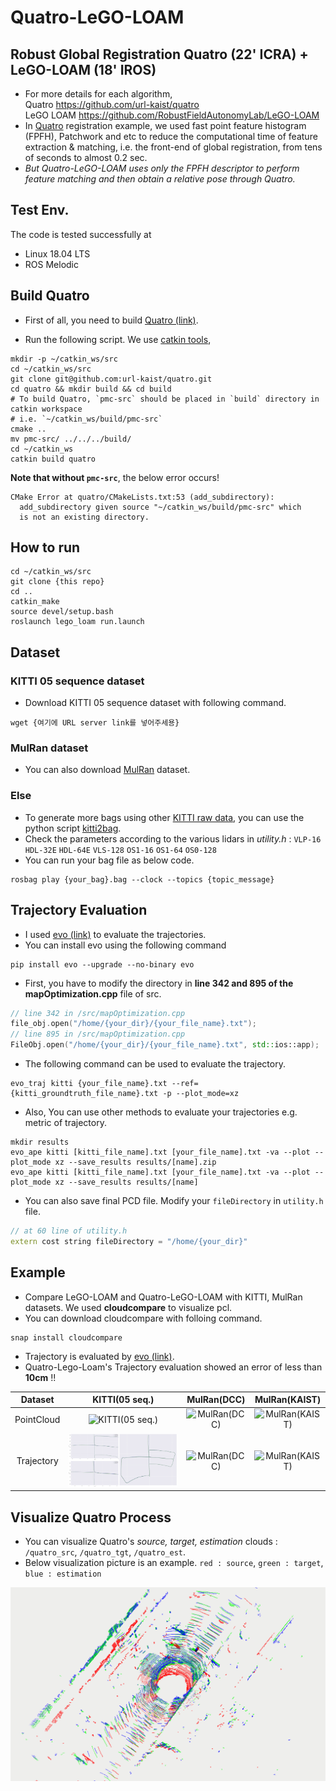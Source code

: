 # Quatro-LeGO-LOAM
## Robust Global Registration Quatro (22' ICRA) + LeGO-LOAM (18' IROS)
- For more details for each algorithm, <br>
  Quatro https://github.com/url-kaist/quatro <br>
  LeGO LOAM https://github.com/RobustFieldAutonomyLab/LeGO-LOAM <br>
- In [Quatro](https://github.com/url-kaist/quatro) registration example, we used fast point feature histogram (FPFH), Patchwork and etc to reduce the computational time of feature extraction & matching, i.e. the front-end of global registration, from tens of seconds to almost 0.2 sec.
- *But Quatro-LeGO-LOAM uses only the FPFH descriptor to perform feature matching and then obtain a relative pose through Quatro.*
  
## Test Env.

The code is tested successfully at
* Linux 18.04 LTS
* ROS Melodic

## Build Quatro

- First of all, you need to build [Quatro (link)](https://github.com/url-kaist/quatro).
* Run the following script. We use [catkin tools](https://catkin-tools.readthedocs.io/en/latest/),

```
mkdir -p ~/catkin_ws/src
cd ~/catkin_ws/src
git clone git@github.com:url-kaist/quatro.git
cd quatro && mkdir build && cd build
# To build Quatro, `pmc-src` should be placed in `build` directory in catkin workspace
# i.e. `~/catkin_ws/build/pmc-src`
cmake ..
mv pmc-src/ ../../../build/
cd ~/catkin_ws
catkin build quatro 
```

**Note that without `pmc-src`**, the below error occurs!

``` 
CMake Error at quatro/CMakeLists.txt:53 (add_subdirectory):
  add_subdirectory given source "~/catkin_ws/build/pmc-src" which
  is not an existing directory.
 ```

## How to run
```
cd ~/catkin_ws/src
git clone {this repo}
cd ..
catkin_make
source devel/setup.bash
roslaunch lego_loam run.launch
```
## Dataset
### KITTI 05 sequence dataset
- Download KITTI 05 sequence dataset with following command.
```
wget {여기에 URL server link를 넣어주세용}
```

### MulRan dataset
- You can also download [MulRan](https://sites.google.com/view/mulran-pr/home?authuser=0) dataset.

### Else
- To generate more bags using other [KITTI raw data](http://www.cvlibs.net/datasets/kitti/eval_odometry.php), you can use the python script [kitti2bag](https://github.com/tomas789/kitti2bag).
- Check the parameters according to the various lidars in *utility.h* : `VLP-16` `HDL-32E` `HDL-64E` `VLS-128` `OS1-16` `OS1-64` `OS0-128`
- You can run your bag file as below code.
```
rosbag play {your_bag}.bag --clock --topics {topic_message}
```

## Trajectory Evaluation
- I used [evo (link)](https://github.com/MichaelGrupp/evo) to evaluate the trajectories.
- You can install evo using the following command

```
pip install evo --upgrade --no-binary evo
```

- First, you have to modify the directory in **line 342 and 895 of the mapOptimization.cpp** file of src.
```cpp
// line 342 in /src/mapOptimization.cpp
file_obj.open("/home/{your_dir}/{your_file_name}.txt");
// line 895 in /src/mapOptimization.cpp
FileObj.open("/home/{your_dir}/{your_file_name}.txt", std::ios::app);
```

- The following command can be used to evaluate the trajectory.
```
evo_traj kitti {your_file_name}.txt --ref={kitti_groundtruth_file_name}.txt -p --plot_mode=xz
```

- Also, You can use other methods to evaluate your trajectories e.g. metric of trajectory.
```
mkdir results
evo_ape kitti [kitti_file_name].txt [your_file_name].txt -va --plot --plot_mode xz --save_results results/[name].zip
evo_ape kitti [kitti_file_name].txt [your_file_name].txt -va --plot --plot_mode xz --save_results results/[name]
```

- You can also save final PCD file. Modify your `fileDirectory` in `utility.h` file.
```cpp
// at 60 line of utility.h
extern cost string fileDirectory = "/home/{your_dir}"
```

## Example
- Compare LeGO-LOAM and Quatro-LeGO-LOAM with KITTI, MulRan datasets. We used **cloudcompare** to visualize pcl.
- You can download cloudcompare with folloing command.

```
snap install cloudcompare
```

- Trajectory is evaluated by [evo (link)](https://github.com/MichaelGrupp/evo).
- Quatro-Lego-Loam's Trajectory evaluation showed an error of less than **10cm** !!

|Dataset|KITTI(05 seq.)|MulRan(DCC)|MulRan(KAIST)|
|:-:|:-:|:-:|:-:|
|PointCloud|![KITTI(05 seq.)](results/kitti_compare.gif?w=350)|![MulRan(DCC)](results/kitti_compare.gif?w=350)|![MulRan(KAIST)](results/kitti_compare.gif?w=350)|
|Trajectory|![KITTI(05 seq.)](results/Merge.png?w=350)|![MulRan(DCC)](results/kitti_compare.gif?w=350)|![MulRan(KAIST)](results/kitti_compare.gif?w=350)|


## Visualize Quatro Process
- You can visualize Quatro's *source, target, estimation* clouds : `/quatro_src`, `/quatro_tgt`, `/quatro_est`.
- Below visualization picture is an example. `red : source`, `green : target`, `blue : estimation`
<p align="center"><img src="results/quatro_process.png" width=900></p>
